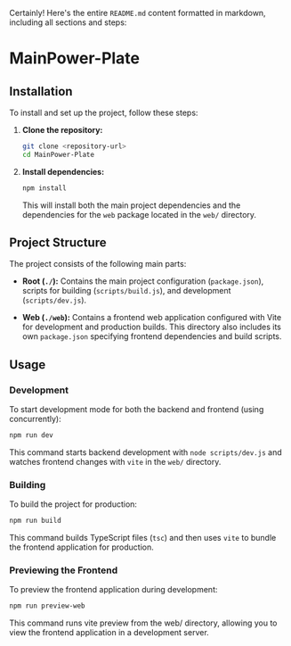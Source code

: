 Certainly! Here's the entire `README.md` content formatted in markdown, including all sections and steps:


# MainPower-Plate 
## Installation

To install and set up the project, follow these steps:

1. **Clone the repository:**
   ```bash
   git clone <repository-url>
   cd MainPower-Plate


2. **Install dependencies:**
   ```bash
   npm install
   ```

   This will install both the main project dependencies and the dependencies for the `web` package located in the `web/` directory.


## Project Structure

The project consists of the following main parts:

- **Root (`./`):** Contains the main project configuration (`package.json`), scripts for building (`scripts/build.js`), and development (`scripts/dev.js`).

- **Web (`./web`):** Contains a frontend web application configured with Vite for development and production builds. This directory also includes its own `package.json` specifying frontend dependencies and build scripts.

## Usage

### Development

To start development mode for both the backend and frontend (using concurrently):

```bash
npm run dev
```

This command starts backend development with `node scripts/dev.js` and watches frontend changes with `vite` in the `web/` directory.

### Building

To build the project for production:

```bash
npm run build
```

This command builds TypeScript files (`tsc`) and then uses `vite` to bundle the frontend application for production.

### Previewing the Frontend

To preview the frontend application during development:

```bash
npm run preview-web
```
This command runs vite preview from the web/ directory, allowing you to view the frontend application in a development server.


